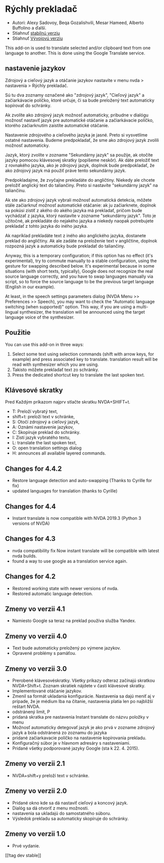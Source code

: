 # Rýchly prekladač #

* Autori: Alexy Sadovoy, Beqa Gozalishvili, Mesar Hameed, Alberto Buffolino
  a ďalší.
* Stiahnuť [stabilnú verziu][1]
* Stiahnuť [Vývojovú verziu][2]

This add-on is used to translate selected and/or clipboard text from one
language to another.  This is done using the Google Translate service.

## nastavenie jazykov ##
Zdrojový a cieľový jazyk a otáčanie jazykov nastavíte v menu nvda > nastavenia > Rýchly prekladač.

Sú tu dva zoznamy označené ako "zdrojový jazyk", "Cieľový jazyk" a
začiarkávacie políčko, ktoré určuje, či sa bude preložený text automaticky
kopírovať do schránky.

Ak zvolíte ako zdrojový jazyk možnosť automaticky, pribudne v dialógu
možnosť nastaviť jazyk pre automatické otáčanie a začiarkávacie políčko,
ktorého začiarknutím zaistíte automatické otáčanie.

Nastavenie zdrojového a cieľového jazyka je jasné. Preto si vysvetlíme
ostatné nastavenia. Budeme predpokladať, že sme ako zdrojový jazyk zvolili
možnosť automaticky.

Jazyk, ktorý zvolíte v zozname "Sekundárny jazyk" sa použije, ak otočíte
jazyky pomocou klávesovej skratky (popíšeme neskôr). Ak dáte preložiť text z
rovnakého jazyka, ako je zdrojový jazyk, doplnok bude predpokladať, že ako
zdrojový jazyk má použiť práve tento sekundárny jazyk.

Predpokladajme, že zvyčajne prekladáte do angličtiny. Niekedy ale chcete
preložiť anglický text do taliančiny. Preto si nastavíte "sekundárny jazyk"
na taliančinu.

Ak ste ako zdrojový jazyk vybrali možnosť automatická detekcia, môžete stále
začiarknuť možnosť automatické otáčanie: ak ju začiarknete, doplnok sa
pokúsi zistiť z akého do akého jazyka má prekladať, pričom bude vychádzať z
jazyka, ktorý nastavíte v zozname "sekundárny jazyk". Toto je užitočné, ak
prekladáte do nejakého jazyka a niekedy naopak potrebujete prekladať z tohto
jazyka do iného jazyka.

Ak napríklad prekladáte text z iného ako anglického jazyka, dostanete
preklad do angličtiny. Ak ale zadáte na preloženie text v angličtine,
doplnok rozpozná jazyk a automaticky bude prekladať do taliančiny.

Anyway, this is a temporary configuration; if this option has no effect
(it's experimental), try to commute manually to a stable configuration,
using the gesture for swapping described below. It's experimental because in
some situations (with short texts, typically), Google does not recognize the
real source language correctly, and you have to swap languages manually via
script, so to force the source language to be the previous target language
(English in our example).

At least, in the speech settings parameters dialog (NVDA Menu >> Preferences >> Speech), you may want to check the "Automatic language switching (when supported)" option. This way, if you are using a multi-lingual synthesizer, the translation will be announced using the target language voice of the synthesizer.

## Použitie ##
You can use this add-on in three ways:

1. Select some text using selection commands (shift with arrow keys, for
   example) and press associated key to translate. translation result will
   be read with synthesizer which you are using.
2. Takisto môžete prekladať text zo schránky.
3. Press the dedicated shortcut key to translate the last spoken text.

## Klávesové skratky ##
Pred Každým príkazom najprv stlačte skratku NVDA+SHIFT+t.

* T: Preloží vybratý text,
* shift+t: preloží text v schránke,
* S: Otočí zdrojový a cieľový jazyk,
* A: Oznámi nastavenie jazykov,
* C: Skopíruje preklad do schránky.
* I: Zistí jazyk vybratého textu,
* L: translate the last spoken text,
* O: open translation settings dialog
* H: announces all available layered commands.

## Changes for 4.4.2 ##
* Restore language detection and auto-swapping (Thanks to Cyrille for fix)
* updated languages for translation (thanks to Cyrille)

## Changes for 4.4 ##
* Instant translate is now compatible with NVDA 2019.3 (Python 3 versions of
  NVDA)

## Changes for 4.3 ##
* nvda compatibility fix Now instant translate will be compatible with
  latest nvda builds.
* found a way to use google as a translation service again.

## Changes for 4.2 ##
* Restored working state with newer versions of nvda.
* Restored automatic language detection.

## Zmeny vo verzii 4.1 ##
* Namiesto Google sa teraz na preklad používa služba Yandex.

## Zmeny vo verzii 4.0 ##
* Text bude automaticky preložený po výmene jazykov.
* Opravené problémy s pamäťou.

## Zmeny vo verzii 3.0 ##
* Prerobené klávesovéskratky. Všetky príkazy odteraz začínajú skratkou
  NVDA+Shift+t. Zoznam skratiek nájdete v časti klávesové skratky.
* Implementované otáčanie jazykov.
* Zmenil sa formát ukladania konfigurácie. Nastavenia sa dajú meniť aj v
  prípade, že je médium Iba na čítanie, nastavenia platia len po najbližší
  reštart NVDA.
* odstránený limit, P
* pridaná skratka pre nastavenia Instant translate do názvu položky v menu
* Možnosť automaticky detegovať jazyk je ako prvá v zozname zdrojový jazyk a
  bola odstránená zo zoznamu do jazyka
* pridané začiarkavacie políčko na nastavenie kopírovania prekladu.
* Konfiguračný súbor je v hlavnom adresáry s nastaveniami.
* Pridané všetky podporované jazyky Google (sta k 22. 4. 2015).


## Zmeny vo verzii 2.1 ##
* NVDA+shift+y preloží text v schránke.

## Zmeny vo verzii 2.0 ##
* Pridané okno kde sa dá nastaviť cieľový a koncový jazyk.
* Dialóg sa dá otvoriť z menu možnosti.
* nastavenia sa ukladajú do samostatného súboru.
* Výsledok prekladu sa automaticky skopíruje do schránky.

## Zmeny vo verzii 1.0 ##
* Prvé vydanie.


[[!tag dev stable]]

[1]: https://addons.nvda-project.org/files/get.php?file=it

[2]: https://addons.nvda-project.org/files/get.php?file=it-dev
